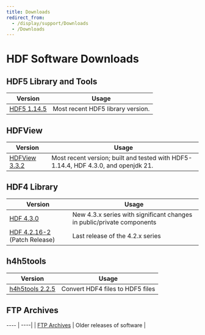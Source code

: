 ```yaml
---
title: Downloads
redirect_from: 
  - /display/support/Downloads
  - /Downloads
---
```


# HDF Software Downloads 

## HDF5 Library and Tools

| Version | Usage | 
| ---- | ----| 
| [HDF5 1.14.5](hdf5/hdf5_1_14_5.html) | Most recent HDF5 library version. |

## HDFView
 
| Version | Usage | 
| ---- | ----| 
| [HDFView 3.3.2](hdfview/hdfview3_3_2.html) | Most recent version; built and tested with HDF5-1.14.4, HDF 4.3.0, and openjdk 21.  |

## HDF4 Library

| Version | Usage | 
| ---- | ----| 
| [HDF 4.3.0](hdf4/hdf4_3_0.html) | New 4.3.x series with significant changes in public/private components | 
| [HDF 4.2.16-2](hdf4/hdf4_2_16-2.html) (Patch Release) | Last release of the 4.2.x series | 

## h4h5tools

| Version | Usage | 
| ---- | ----| 
| [h4h5tools 2.2.5](h4h5tools/h4h5tools_2_2_5.html) | Convert HDF4 files to HDF5 files | 

## FTP Archives

 ---- | ----| 
| [FTP Archives]({{site.url_docs}}/ftp/index.html) | Older releases of software   |
